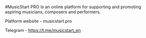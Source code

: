 #MusicStart PRO
Is an online platform for supporting and promoting aspiring musicians, composers and performers.

Platform website - musicstart.pro

Telegram - https://t.me/musicstart_en
